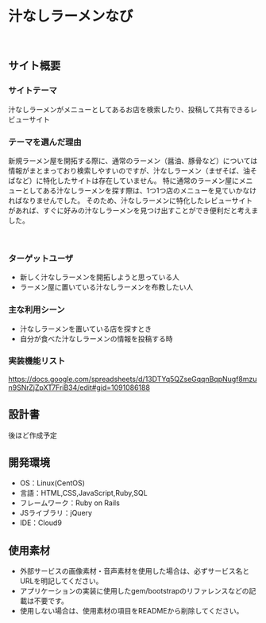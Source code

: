 # 汁なしラーメンなび
​
## サイト概要
### サイトテーマ
汁なしラーメンがメニューとしてあるお店を検索したり、投稿して共有できるレビューサイト
​
### テーマを選んだ理由
新規ラーメン屋を開拓する際に、通常のラーメン（醤油、豚骨など）については情報がまとまっており検索しやすいのですが、汁なしラーメン（まぜそば、油そばなど）に特化したサイトは存在していません。
特に通常のラーメン屋にメニューとしてある汁なしラーメンを探す際は、1つ1つ店のメニューを見ていかなければなりませんでした。
そのため、汁なしラーメンに特化したレビューサイトがあれば、すぐに好みの汁なしラーメンを見つけ出すことができ便利だと考えました。

​
### ターゲットユーザ
- 新しく汁なしラーメンを開拓しようと思っている人
- ラーメン屋に置いている汁なしラーメンを布教したい人

### 主な利用シーン
- 汁なしラーメンを置いている店を探すとき
- 自分が食べた汁なしラーメンの情報を投稿する時

### 実装機能リスト
https://docs.google.com/spreadsheets/d/13DTYq5QZseGqqnBqpNugf8mzun9SNrZjZpXT7FriB34/edit#gid=1091086188

## 設計書
後ほど作成予定

## 開発環境
- OS：Linux(CentOS)
- 言語：HTML,CSS,JavaScript,Ruby,SQL
- フレームワーク：Ruby on Rails
- JSライブラリ：jQuery
- IDE：Cloud9

## 使用素材
- 外部サービスの画像素材・音声素材を使用した場合は、必ずサービス名とURLを明記してください。
- アプリケーションの実装に使用したgem/bootstrapのリファレンスなどの記載は不要です。
- 使用しない場合は、使用素材の項目をREADMEから削除してください。
